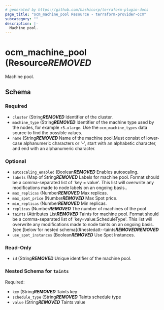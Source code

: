 ```yaml
---
# generated by https://github.com/hashicorp/terraform-plugin-docs
page_title: "ocm_machine_pool Resource - terraform-provider-ocm"
subcategory: ""
description: |-
  Machine pool.
---
```


# ocm_machine_pool (Resource***REMOVED***

Machine pool.



<!-- schema generated by tfplugindocs -->
## Schema

### Required

- `cluster` (String***REMOVED*** Identifier of the cluster.
- `machine_type` (String***REMOVED*** Identifier of the machine type used by the nodes, for example `r5.xlarge`. Use the `ocm_machine_types` data source to find the possible values.
- `name` (String***REMOVED*** Name of the machine pool.Must consist of lower-case alphanumeric characters or '-', start with an alphabetic character, and end with an alphanumeric character.

### Optional

- `autoscaling_enabled` (Boolean***REMOVED*** Enables autoscaling.
- `labels` (Map of String***REMOVED*** Labels for machine pool. Format should be a comma-separated list of 'key = value'. This list will overwrite any modifications made to node labels on an ongoing basis..
- `max_replicas` (Number***REMOVED*** Max replicas.
- `max_spot_price` (Number***REMOVED*** Max Spot price.
- `min_replicas` (Number***REMOVED*** Min replicas.
- `replicas` (Number***REMOVED*** The number of machines of the pool
- `taints` (Attributes List***REMOVED*** Taints for machine pool. Format should be a comma-separated list of 'key=value:ScheduleType'. This list will overwrite any modifications made to node taints on an ongoing basis. (see [below for nested schema](#nestedatt--taints***REMOVED******REMOVED***
- `use_spot_instances` (Boolean***REMOVED*** Use Spot Instances.

### Read-Only

- `id` (String***REMOVED*** Unique identifier of the machine pool.

<a id="nestedatt--taints"></a>
### Nested Schema for `taints`

Required:

- `key` (String***REMOVED*** Taints key
- `schedule_type` (String***REMOVED*** Taints schedule type
- `value` (String***REMOVED*** Taints value


